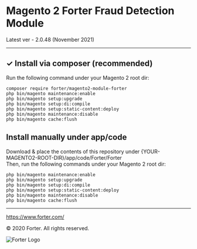 # Magento 2 Forter Fraud Detection Module

Latest ver - 2.0.48 (November 2021)

---

## ✓ Install via composer (recommended)
Run the following command under your Magento 2 root dir:

```
composer require forter/magento2-module-forter
php bin/magento maintenance:enable
php bin/magento setup:upgrade
php bin/magento setup:di:compile
php bin/magento setup:static-content:deploy
php bin/magento maintenance:disable
php bin/magento cache:flush
```

## Install manually under app/code
Download & place the contents of this repository under {YOUR-MAGENTO2-ROOT-DIR}/app/code/Forter/Forter  
Then, run the following commands under your Magento 2 root dir:
```
php bin/magento maintenance:enable
php bin/magento setup:upgrade
php bin/magento setup:di:compile
php bin/magento setup:static-content:deploy
php bin/magento maintenance:disable
php bin/magento cache:flush
```

---

https://www.forter.com/

© 2020 Forter.
All rights reserved.

![Forter Logo](https://upload.wikimedia.org/wikipedia/commons/5/51/Forter_Logo_Blue_Web-3.png)
